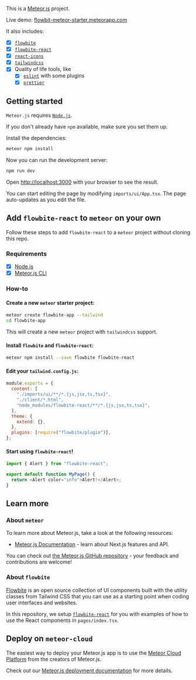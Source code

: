 This is a [Meteor.js](https://meteor.com/) project.

Live demo: [flowbit-meteor-starter.meteorapp.com](https://flowbit-meteor-starter.meteorapp.com/)

It also includes:

- [x] [`flowbite`](https://flowbite.com)
- [x] [`flowbite-react`](https://flowbite-react.com)
- [x] [`react-icons`](https://react-icons.github.io/react-icons)
- [x] [`tailwindcss`](https://tailwindcss.com)
- [x] Quality of life tools, like
  - [x] [`eslint`](https://eslint.org) with some plugins
  - [x] [`prettier`](https://prettier.io)

## Getting started

`Meteor.js` requires [`Node.js`](https://nodejs.org).

If you don't already have `npm` available, make sure you set them up.

Install the dependencies:

```bash
meteor npm install
```

Now you can run the development server:

```bash
npm run dev
```

Open [http://localhost:3000](http://localhost:3000) with your browser to see the result.

You can start editing the page by modifying `imports/ui/App.tsx`. The page auto-updates as you edit the file.

## Add `flowbite-react` to `meteor` on your own

Follow these steps to add `flowbite-react` to a `meteor` project without cloning this repo.

### Requirements

- [x] [Node.js](https://nodejs.org/en/)
- [x] [Meteor.js CLI](https://docs.meteor.com/install.html)

### How-to

#### Create a new `meteor` starter project:

```sh
meteor create flowbite-app --tailwind      
cd flowbite-app
```
This will create a new `meteor` project with `tailwindcss` support.

#### Install `flowbite` and `flowbite-react`:

```sh
meteor npm install --save flowbite flowbite-react
```

#### Edit your `tailwind.config.js`:

```js
module.exports = {
  content: [
    "./imports/ui/**/*.{js,jsx,ts,tsx}",
    "./client/*.html",
    "node_modules/flowbite-react/**/*.{js,jsx,ts,tsx}",
  ],
  theme: {
    extend: {},
  },
  plugins: [require("flowbite/plugin")],
};

```

#### Start using `flowbite-react`!

```js
import { Alert } from "flowbite-react";

export default function MyPage() {
  return <Alert color="info">Alert!</Alert>;
}
```

## Learn more

### About `meteor`

To learn more about Meteor.js, take a look at the following resources:

- [Meteor.js Documentation](https://docs.meteor.com) - learn about Next.js features and API.

You can check out [the Meteor.js GitHub repository](https://github.com/meteor/meteor/) - your feedback and contributions are welcome!

### About `flowbite`

[Flowbite](https://flowbite.com) is an open source collection of UI components built with the utility classes from Tailwind CSS that you can use as a starting point when coding user interfaces and websites.

In this repository, we setup [`flowbite-react`](https://flowbite-react.com) for you with examples of how to use the React components in `pages/index.tsx`.

## Deploy on `meteor-cloud`

The easiest way to deploy your Meteor.js app is to use the [Meteor Cloud Platform](https://meteor.com/cloud) from the creators of Meteor.js.

Check out our [Meteor.js deployment documentation](https://galaxy-guide.meteor.com/deploy-to-galaxy.html) for more details.